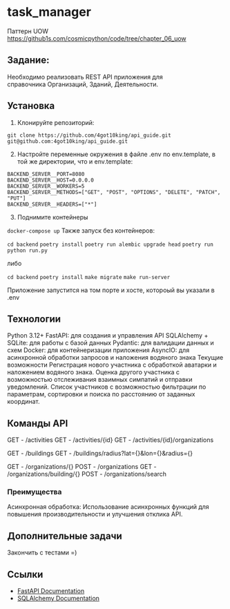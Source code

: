 # task_manager

Паттерн UOW https://github1s.com/cosmicpython/code/tree/chapter_06_uow

## Задание:
Необходимо реализовать REST API приложения для справочника Организаций, Зданий, Деятельности.

## Установка
1) Клонируйте репозиторий:

`git clone https://github.com/4got10king/api_guide.git`
`git@github.com:4got10king/api_guide.git`

2) Настройте переменные окружения в файле .env по env.template, в той же директории, что и env.template:

```
BACKEND_SERVER__PORT=8080
BACKEND_SERVER__HOST=0.0.0.0
BACKEND_SERVER__WORKERS=5
BACKEND_SERVER__METHODS=["GET", "POST", "OPTIONS", "DELETE", "PATCH", "PUT"]
BACKEND_SERVER__HEADERS=["*"]
```

3) Поднимите контейнеры

`docker-compose up`
Также запуск без контейнеров:

`cd backend`
`poetry install`
`poetry run alembic upgrade head`
`poetry run python run.py`

либо 

`cd backend`
`poetry install`
`make migrate`
`make run-server`

Приложение запустится на том порте и хосте, котороый вы указали в .env

## Технологии
Python 3.12+
FastAPI: для создания и управления API
SQLAlchemy + SQLite: для работы с базой данных
Pydantic: для валидации данных и схем
Docker: для контейнеризации приложения
AsyncIO: для асинхронной обработки запросов и наложения водяного знака
Текущие возможности
Регистрация нового участника с обработкой аватарки и наложением водяного знака.
Оценка другого участника с возможностью отслеживания взаимных симпатий и отправки уведомлений.
Список участников с возможностью фильтрации по параметрам, сортировки и поиска по расстоянию от заданных координат.
## Команды API

GET - /activities
GET - /activities/{id}
GET - /activities/{id}/organizations

GET - /buildings
GET - /buildings/radius?lat={}&lon={}&radius={}

GET - /organizations/{}
POST - /organizations
GET - /organizations/building/{}
POST - /organizations/search


### Преимущества
Асинхронная обработка: Использование асинхронных функций для повышения производительности и улучшения отклика API.

## Дополнительные задачи
Закончить с тестами =)

## Ссылки

- [FastAPI Documentation](https://fastapi.tiangolo.com/)
- [SQLAlchemy Documentation](https://docs.sqlalchemy.org/)
